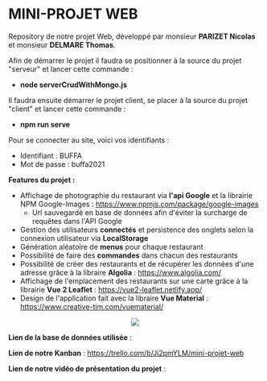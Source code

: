 # MINI-PROJET WEB

Repository de notre projet Web, développé par monsieur **PARIZET Nicolas** et monsieur **DELMARE Thomas**.  

Afin de démarrer le projet il faudra se positionner à la source du projet "serveur" et lancer cette commande :
  - **node serverCrudWithMongo.js**  

Il faudra ensuite démarrer le projet client, se placer à la source du projet "client" et lancer cette commande :
  - **npm run serve**  

Pour se connecter au site, voici vos identifiants :
  - Identifiant : BUFFA  
  - Mot de passe : buffa2021

**Features du projet :**
  -  Affichage de photographie du restaurant via **l'api Google** et la librairie NPM Google-Images : https://www.npmjs.com/package/google-images
      - Url sauvegardé en base de données afin d'éviter la surcharge de requêtes dans l'API Google     
  -  Gestion des utilisateurs **connectés** et persistence des onglets selon la connexion utilisateur via **LocalStorage**
  -  Génération aléatoire de **menus** pour chaque restaurant
  -  Possibilité de faire des **commandes** dans chacun des restaurants
  -  Possibilité de créer des restaurants et de récupérer les données d'une adresse grâce à la libraire **Algolia** : https://www.algolia.com/
  -  Affichage de l'emplacement des restaurants sur une carte grâce à la librairie **Vue 2 Leaflet** : https://vue2-leaflet.netlify.app/
  -  Design de l'application fait avec la libraire **Vue Material** : https://www.creative-tim.com/vuematerial/ 
 
<div align="center">
  <img src="https://media.giphy.com/media/Y9x7tApdD8Iep9MMWB/giphy.gif"/>
</div>

**Lien de la base de données utilisée** :  

**Lien de notre Kanban** : https://trello.com/b/Ji2pmYLM/mini-projet-web  

**Lien de notre vidéo de présentation du projet** :
